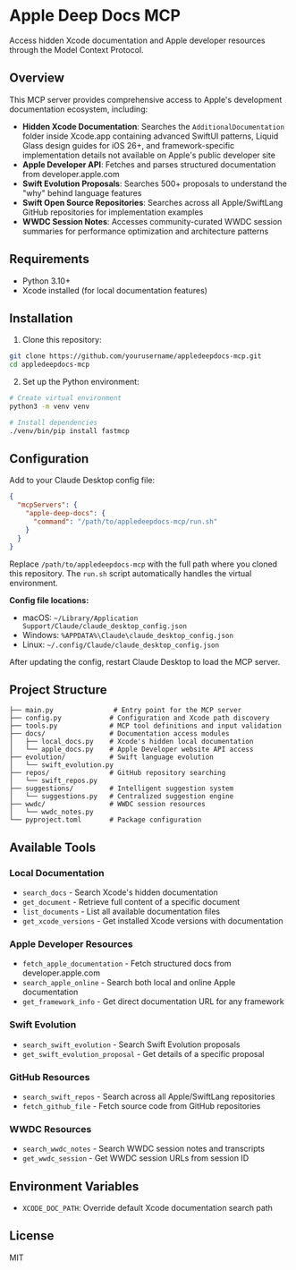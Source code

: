 # Apple Deep Docs MCP

Access hidden Xcode documentation and Apple developer resources through the Model Context Protocol.

## Overview

This MCP server provides comprehensive access to Apple's development documentation ecosystem, including:

- **Hidden Xcode Documentation**: Searches the `AdditionalDocumentation` folder inside Xcode.app containing advanced SwiftUI patterns, Liquid Glass design guides for iOS 26+, and framework-specific implementation details not available on Apple's public developer site
- **Apple Developer API**: Fetches and parses structured documentation from developer.apple.com
- **Swift Evolution Proposals**: Searches 500+ proposals to understand the "why" behind language features
- **Swift Open Source Repositories**: Searches across all Apple/SwiftLang GitHub repositories for implementation examples
- **WWDC Session Notes**: Accesses community-curated WWDC session summaries for performance optimization and architecture patterns

## Requirements

- Python 3.10+
- Xcode installed (for local documentation features)

## Installation

1. Clone this repository:
```bash
git clone https://github.com/yourusername/appledeepdocs-mcp.git
cd appledeepdocs-mcp
```

2. Set up the Python environment:
```bash
# Create virtual environment
python3 -m venv venv

# Install dependencies
./venv/bin/pip install fastmcp
```

## Configuration

Add to your Claude Desktop config file:

```json
{
  "mcpServers": {
    "apple-deep-docs": {
      "command": "/path/to/appledeepdocs-mcp/run.sh"
    }
  }
}
```

Replace `/path/to/appledeepdocs-mcp` with the full path where you cloned this repository. The `run.sh` script automatically handles the virtual environment.

**Config file locations:**
- macOS: `~/Library/Application Support/Claude/claude_desktop_config.json`
- Windows: `%APPDATA%\Claude\claude_desktop_config.json`
- Linux: `~/.config/Claude/claude_desktop_config.json`

After updating the config, restart Claude Desktop to load the MCP server.

## Project Structure

```
├── main.py               # Entry point for the MCP server
├── config.py            # Configuration and Xcode path discovery
├── tools.py             # MCP tool definitions and input validation
├── docs/                # Documentation access modules
│   ├── local_docs.py    # Xcode's hidden local documentation
│   └── apple_docs.py    # Apple Developer website API access
├── evolution/           # Swift language evolution
│   └── swift_evolution.py
├── repos/               # GitHub repository searching
│   └── swift_repos.py
├── suggestions/         # Intelligent suggestion system
│   └── suggestions.py   # Centralized suggestion engine
├── wwdc/                # WWDC session resources
│   └── wwdc_notes.py
└── pyproject.toml       # Package configuration
```

## Available Tools

### Local Documentation
- `search_docs` - Search Xcode's hidden documentation
- `get_document` - Retrieve full content of a specific document
- `list_documents` - List all available documentation files
- `get_xcode_versions` - Get installed Xcode versions with documentation

### Apple Developer Resources
- `fetch_apple_documentation` - Fetch structured docs from developer.apple.com
- `search_apple_online` - Search both local and online Apple documentation
- `get_framework_info` - Get direct documentation URL for any framework

### Swift Evolution
- `search_swift_evolution` - Search Swift Evolution proposals
- `get_swift_evolution_proposal` - Get details of a specific proposal

### GitHub Resources
- `search_swift_repos` - Search across all Apple/SwiftLang repositories
- `fetch_github_file` - Fetch source code from GitHub repositories

### WWDC Resources
- `search_wwdc_notes` - Search WWDC session notes and transcripts
- `get_wwdc_session` - Get WWDC session URLs from session ID

## Environment Variables

- `XCODE_DOC_PATH`: Override default Xcode documentation search path

## License

MIT
